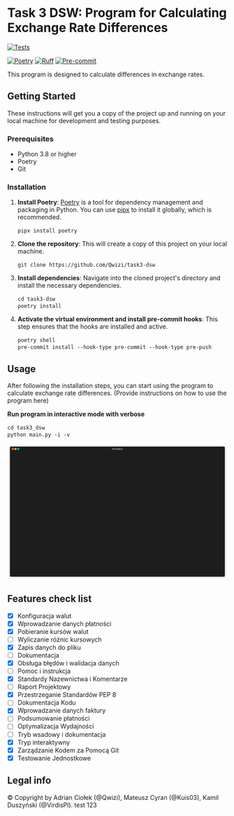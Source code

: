 # Task 3 DSW: Program for Calculating Exchange Rate Differences
[![Tests](https://github.com/Qwizi/task3-dsw/actions/workflows/test.yml/badge.svg)](https://github.com/Qwizi/task3-dsw/actions/workflows/test.yml)

[![Poetry](https://img.shields.io/endpoint?url=https://python-poetry.org/badge/v0.json)](https://python-poetry.org/)
[![Ruff](https://img.shields.io/endpoint?url=https://raw.githubusercontent.com/astral-sh/ruff/main/assets/badge/v2.json)](https://github.com/astral-sh/ruff)
[![Pre-commit](https://img.shields.io/badge/pre--commit-enabled-brightgreen?logo=pre-commit&logoColor=white)](https://github.com/pre-commit/pre-commit)

This program is designed to calculate differences in exchange rates.

## Getting Started

These instructions will get you a copy of the project up and running on your local machine for development and testing purposes.

### Prerequisites

- Python 3.8 or higher
- Poetry
- Git

### Installation

1. **Install Poetry**: [Poetry](https://python-poetry.org/docs/#installation) is a tool for dependency management and packaging in Python. You can use [pipx](https://pipx.pypa.io/stable/installation/) to install it globally, which is recommended.

    ```shell
    pipx install poetry
    ```

2. **Clone the repository**: This will create a copy of this project on your local machine.

    ```shell
    git clone https://github.com/Qwizi/task3-dsw
    ```

3. **Install dependencies**: Navigate into the cloned project's directory and install the necessary dependencies.

    ```shell
    cd task3-dsw
    poetry install
    ```

4. **Activate the virtual environment and install pre-commit hooks**: This step ensures that the hooks are installed and active.

    ```shell
    poetry shell
    pre-commit install --hook-type pre-commit --hook-type pre-push
    ```

## Usage

After following the installation steps, you can start using the program to calculate exchange rate differences. (Provide instructions on how to use the program here)

**Run program in interactive mode with verbose**
```shell
cd task3_dsw
python main.py -i -v
```
![Usage](usage.gif)

## Features check list
- [x] Konfiguracja walut
- [x] Wprowadzanie danych płatności
- [x] Pobieranie kursów walut
- [ ] Wyliczanie różnic kursowych
- [x] Zapis danych do pliku
- [ ] Dokumentacja
- [x] Obsługa błędów i walidacja danych
- [ ] Pomoc i instrukcja
- [x] Standardy Nazewnictwa i Komentarze
- [ ] Raport Projektowy
- [x] Przestrzeganie Standardów PEP 8
- [ ] Dokumentacja Kodu
- [x] Wprowadzanie danych faktury
- [ ] Podsumowanie płatności
- [ ] Optymalizacja Wydajności
- [ ] Tryb wsadowy i dokumentacja
- [x] Tryp interaktywny
- [x] Zarządzanie Kodem za Pomocą Git
- [x] Testowanie Jednostkowe

## Legal info
© Copyright by Adrian Ciołek (@Qwizi), Mateusz Cyran (@Kuis03), Kamil Duszyński (@VirdisPl).
test 123